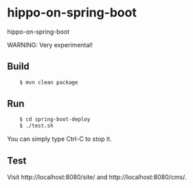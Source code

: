 # hippo-on-spring-boot

hippo-on-spring-boot

WARNING: Very experimental!

## Build

```bash
    $ mvn clean package
```

## Run

```bash
    $ cd spring-boot-deploy
    $ ./test.sh
```

You can simply type Ctrl-C to stop it.

## Test

Visit http://localhost:8080/site/ and http://localhost:8080/cms/.
